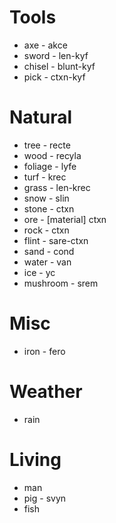 

# Tools

- axe - akce
- sword - len-kyf
- chisel - blunt-kyf
- pick - ctxn-kyf


# Natural

- tree - recte
- wood - recyla
- foliage - lyfe
- turf - krec
- grass - len-krec
- snow - slin
- stone - ctxn
- ore - [material] ctxn
- rock - ctxn
- flint - sare-ctxn
- sand - cond
- water - van
- ice - yc
- mushroom - srem


# Misc

- iron - fero

# Weather

- rain

# Living

- man
- pig - svyn
- fish